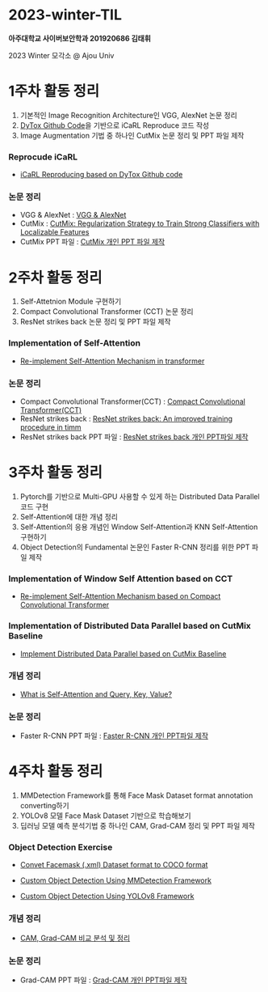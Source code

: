 # 2023-winter-TIL

**아주대학교 사이버보안학과 201920686 김태휘**

2023 Winter 모각소 @ Ajou Univ 

# 1주차 활동 정리

1. 기본적인 Image Recognition Architecture인 VGG, AlexNet 논문 정리
2. [DyTox Github Code](https://github.com/arthurdouillard/dytox)을 기반으로 iCaRL Reproduce 코드 작성
3. Image Augmentation 기법 중 하나인 CutMix 논문 정리 및 PPT 파일 제작

### Reprocude iCaRL
* [iCaRL Reproducing based on DyTox Github code](https://github.com/h-wi/2023-winter-TIL/tree/main/week1/iCaRL-Reprod_0.52)

### 논문 정리
* VGG & AlexNet : [VGG & AlexNet](https://github.com/h-wi/2023-winter-TIL/tree/main/week1/VGG_정리.pdf)
* CutMix : [CutMix: Regularization Strategy to Train Strong Classifiers with Localizable Features](https://github.com/h-wi/2023-winter-TIL/tree/main/week1/CutMix_정리.pdf)
* CutMix PPT 파일 : [CutMix 개인 PPT 파일 제작](https://github.com/h-wi/2023-winter-TIL/tree/main/week1/CutMix_발표자료.pdf)

# 2주차 활동 정리

1. Self-Attetnion Module 구현하기
2. Compact Convolutional Transformer (CCT) 논문 정리
3. ResNet strikes back 논문 정리 및 PPT 파일 제작

### Implementation of Self-Attention

* [Re-implement Self-Attention Mechanism in transformer](https://github.com/h-wi/2023-winter-TIL/tree/main/week2/attention.py)

### 논문 정리
* Compact Convolutional Transformer(CCT) : [Compact Convolutional Transformer(CCT)](https://github.com/h-wi/2023-winter-TIL/tree/main/week2/CCT_정리.pdf)
* ResNet strikes back : [ResNet strikes back: An improved training procedure in timm](https://github.com/h-wi/2023-winter-TIL/tree/main/week2/ResNet-strikes-back_정리.pdf)
* ResNet strikes back PPT 파일 : [ResNet strikes back 개인 PPT파일 제작](https://github.com/h-wi/2023-winter-TIL/tree/main/week2/ResNetStrikesBack_발표.pdf)

# 3주차 활동 정리

1. Pytorch를 기반으로 Multi-GPU 사용할 수 있게 하는 Distributed Data Parallel 코드 구현
2. Self-Attention에 대한 개념 정리
3. Self-Attention의 응용 개념인 Window Self-Attention과 KNN Self-Attention 구현하기
4. Object Detection의 Fundamental 논문인 Faster R-CNN 정리를 위한 PPT 파일 제작


### Implementation of Window Self Attention based on CCT

* [Re-implement Self-Attention Mechanism based on Compact Convolutional Transformer](https://github.com/h-wi/2023-winter-TIL/blob/main/week3/implementation-wsa-ksa.py)

### Implementation of Distributed Data Parallel based on CutMix Baseline

* [Implement Distributed Data Parallel based on CutMix Baseline](https://github.com/h-wi/2023-winter-TIL/tree/main/week3/implementation-ddp)

### 개념 정리

* [What is Self-Attention and Query, Key, Value?](https://github.com/h-wi/2023-winter-TIL/blob/main/week3/self-attention.pdf)

### 논문 정리

* Faster R-CNN PPT 파일 : [Faster R-CNN 개인 PPT파일 제작](https://github.com/h-wi/2023-winter-TIL/blob/main/week3/Faster_R-CNN_%EB%B0%9C%ED%91%9C%EC%9E%90%EB%A3%8C.pdf)

# 4주차 활동 정리

1. MMDetection Framework를 통해 Face Mask Dataset format annotation converting하기
3. YOLOv8 모델 Face Mask Dataset 기반으로 학습해보기
4. 딥러닝 모델 예측 분석기법 중 하나인 CAM, Grad-CAM 정리 및 PPT 파일 제작

### Object Detection Exercise

* [Convet Facemask (.xml) Dataset format to COCO format](https://github.com/h-wi/2023-winter-TIL/blob/main/week4/convert.py)

* [Custom Object Detection Using MMDetection Framework](https://github.com/h-wi/2023-winter-TIL/blob/main/week4/mmdetection/my_custom_config.py)

* [Custom Object Detection Using YOLOv8 Framework](https://github.com/h-wi/2023-winter-TIL/blob/main/week4/yolo8s.ipynb)

### 개념 정리

* [CAM, Grad-CAM 비교 분석 및 정리](https://github.com/h-wi/2023-winter-TIL/blob/main/week4/Grad-CAM.pdf)

### 논문 정리

* Grad-CAM PPT 파일 : [Grad-CAM 개인 PPT파일 제작](https://github.com/h-wi/2023-winter-TIL/blob/main/week4/GradCAM_presentation.pdf)
